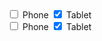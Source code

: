 <div>
  <label class="au-control-input">
    <input class="au-control-input__input" type="checkbox" name="checkbox-ex">
    <span class="au-control-input__text">Phone</span>
  </label>
  <label class="au-control-input">
    <input class="au-control-input__input" type="checkbox" name="checkbox-ex" checked>
    <span class="au-control-input__text">Tablet</span>
  </label>
</div>
<div class="au-body au-body--dark">
  <label class="au-control-input au-control-input--dark">
    <input class="au-control-input__input" type="checkbox" name="checkbox-ex-dark">
    <span class="au-control-input__text">Phone</span>
  </label>
  <label class="au-control-input au-control-input--dark">
    <input class="au-control-input__input" type="checkbox" name="checkbox-ex-dark" checked>
    <span class="au-control-input__text">Tablet</span>
  </label>
</div>
